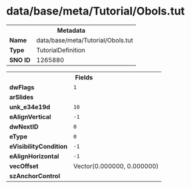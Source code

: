 <h1>data/base/meta/Tutorial/Obols.tut</h1><table><tr><th colspan="100%">Metadata</th></tr><tr><td><b>Name</b></td><td>data/base/meta/Tutorial/Obols.tut</td></tr><tr><td><b>Type</b></td><td>TutorialDefinition</td></tr><tr><td><b>SNO ID</b></td><td>1265880</td></tr></table>

<table><tr><th colspan="100%">Fields</th></tr><tr><td><b>dwFlags</b></td><td><code>1</code></td></tr><tr><td><b>arSlides</b></td><td></td></tr><tr><td><b>unk_e34e19d</b></td><td><code>10</code></td></tr><tr><td><b>eAlignVertical</b></td><td><code>-1</code></td></tr><tr><td><b>dwNextID</b></td><td><code>0</code></td></tr><tr><td><b>eType</b></td><td><code>0</code></td></tr><tr><td><b>eVisibilityCondition</b></td><td><code>-1</code></td></tr><tr><td><b>eAlignHorizontal</b></td><td><code>-1</code></td></tr><tr><td><b>vecOffset</b></td><td>Vector(0.000000, 0.000000)</td></tr><tr><td><b>szAnchorControl</b></td><td><code></code></td></tr></table>

